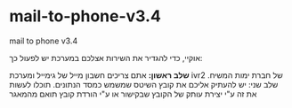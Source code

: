 # mail-to-phone-v3.4
mail to phone v3.4

אוקיי, כדי להגדיר את השירות אצלכם במערכת יש לפעול כך:

**שלב ראשון:** אתם צריכים חשבון מייל של גימייל ומערכת ivr2 של חברת ימות המשיח.
שלב שני: יש להעתיק אליכם את קובץ השיטס שמשמש כמסד הנתונים. תוכלו לעשות את זה ע"י יצירת עותק של הקובץ שבקישור או ע"י הורדת קובץ תואם מהמאגר
